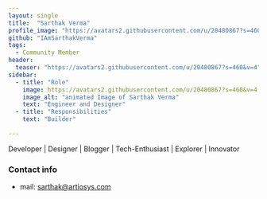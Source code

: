 ```yaml
---
layout: single
title:  "Sarthak Verma"
profile_image: "https://avatars2.githubusercontent.com/u/20480867?s=460&v=4"
github: "IAmSarthakVerma"
tags: 
  - Community Member
header:
  teaser: "https://avatars2.githubusercontent.com/u/20480867?s=460&v=4"
sidebar:
  - title: "Role"
    image: https://avatars2.githubusercontent.com/u/20480867?s=460&v=4
    image_alt: "animated Image of Sarthak Verma"
    text: "Engineer and Designer"
  - title: "Responsibilities"
    text: "Builder"

---
```

Developer | Designer | Blogger | Tech-Enthusiast | Explorer | Innovator 

### Contact info
* mail: sarthak@artiosys.com
